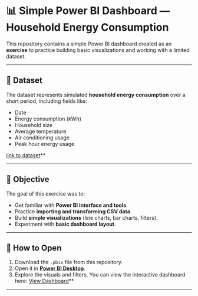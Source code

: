 # 📊 Simple Power BI Dashboard — Household Energy Consumption

This repository contains a simple Power BI dashboard created as an **exercise** to practice building basic visualizations and working with a limited dataset.  

---
## 📂 Dataset

The dataset represents simulated **household energy consumption** over a short period, including fields like:
- Date
- Energy consumption (kWh)
- Household size
- Average temperature
- Air conditioning usage
- Peak hour energy usage

[link to dataset](https://www.kaggle.com/datasets/samxsam/household-energy-consumption/data)**

---

## 📌 Objective
The goal of this exercise was to:
- Get familiar with **Power BI interface and tools**.
- Practice **importing and transforming CSV data**.
- Build **simple visualizations** (line charts, bar charts, filters).
- Experiment with **basic dashboard layout**.

---

## 🚀 How to Open
1. Download the `.pbix` file from this repository.
2. Open it in **[Power BI Desktop](https://powerbi.microsoft.com/desktop/)**.
3. Explore the visuals and filters.
You can view the interactive dashboard here: [View Dashboard](https://app.powerbi.com/view?r=eyJrIjoiZWIzMGM0YzEtZjM0NS00NmQ0LTgyZjctM2I5ZjdjYjkyNzhjIiwidCI6IjRkMWE2MWQ3LWI2YTUtNGY2NC04Nzg3LWYwNzRmODcwMTNlZSIsImMiOjh9
)**
---
